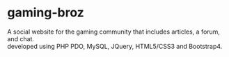 # gaming-broz
A social website for the gaming community that includes articles, a forum, and chat.<br />
developed using PHP PDO, MySQL, JQuery, HTML5/CSS3 and Bootstrap4.
